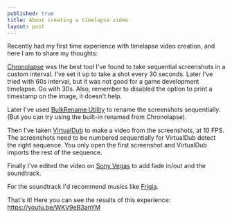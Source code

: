 ```yaml
---
published: true
title: About creating a timelapse video
layout: post
---
```

Recently had my first time experience with timelapse video creation, and here I am to share my thoughts:

[Chronolapse](https://www.chronolapse.com/) was the best tool I've found to take sequential screenshots in a custom interval. I've set it up to take a shot every 30 seconds.
Later I've tried with 60s interval, but it was not good for a game development timelapse. Go with 30s.
Also, remember to disabled the option to print a timestamp on the image, it doesn't help.

Later I've used [BulkRename Utility](http://www.bulkrenameutility.co.uk/) to rename the screenshots sequentially. (But you can try using the built-in renamed from Chronolapse).

Then I've taken [VirtualDub](http://www.virtualdub.org/) to make a video from the screenshots, at 10 FPS. The screenshots need to be numbered sequentially for VirtualDub detect the right sequence. You only open the first screenshot and VirtualDub imports the rest of the sequence.

Finally I've edited the video on [Sony Vegas](http://www.sonycreativesoftware.com/vegassoftware) to add fade in/out and the soundtrack.

For the soundtrack I'd recommend musics like [Frigia](https://soundcloud.com/stevemoore2600/frigia).

That's it! Here you can see the results of this experience: <https://youtu.be/WKV9eB3anYM>